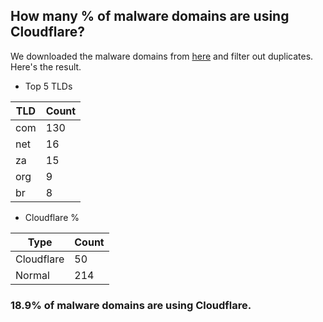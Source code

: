 ## How many % of malware domains are using Cloudflare?


We downloaded the malware domains from [here](https://urlhaus.abuse.ch) and filter out duplicates.
Here's the result.


[//]: # (start replacement)


- Top 5 TLDs

| TLD | Count |
| --- | --- |
| com | 130 |
| net | 16 |
| za | 15 |
| org | 9 |
| br | 8 |


- Cloudflare %

| Type | Count |
| --- | --- |
| Cloudflare | 50 |
| Normal | 214 |


### 18.9% of malware domains are using Cloudflare.